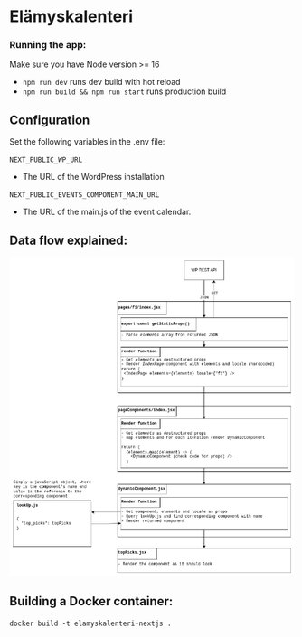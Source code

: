 # Elämyskalenteri 
### Running the app:
Make sure you have Node version >= 16
- `npm run dev` runs dev build with hot reload
- `npm run build && npm run start` runs production build

## Configuration
Set the following variables in the .env file:

`NEXT_PUBLIC_WP_URL`
 - The URL of the WordPress installation

`NEXT_PUBLIC_EVENTS_COMPONENT_MAIN_URL`
 - The URL of the main.js of the event calendar.


## Data flow explained:
![Data flow](dataflow.png)

## Building a Docker container:
```
docker build -t elamyskalenteri-nextjs .
```